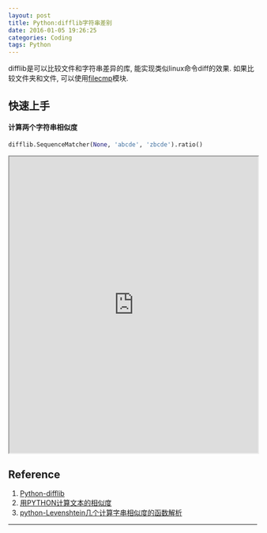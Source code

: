 ```yaml
---
layout: post
title: Python:difflib字符串差别
date: 2016-01-05 19:26:25
categories: Coding
tags: Python
---
```


difflib是可以比较文件和字符串差异的库, 能实现类似linux命令diff的效果. 如果比较文件夹和文件, 可以使用[filecmp](http://platinhom.github.io/ManualHom/Coding/Python/python-2.7.11rc1-docs-html/library/filecmp.html#module-filecmp)模块.

## 快速上手

#### 计算两个字符串相似度

~~~python
difflib.SequenceMatcher(None, 'abcde', 'zbcde').ratio()
~~~



<iframe src="http://platinhom.github.io/ManualHom/Coding/Python/python-2.7.11rc1-docs-html/library/difflib.html" width="100%" height="600px"></iframe>


## Reference

1. [Python-difflib](http://platinhom.github.io/ManualHom/Coding/Python/python-2.7.11rc1-docs-html/library/difflib.html)
2. [用PYTHON计算文本的相似度](http://crazyof.me/blog/archives/1555.html)
3. [python-Levenshtein几个计算字串相似度的函数解析](http://www.cnblogs.com/kaituorensheng/archive/2013/05/18/3085653.html)

------
